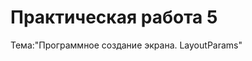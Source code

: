 Практическая работа 5
================================================
Тема:"Программное создание экрана. LayoutParams"
 

